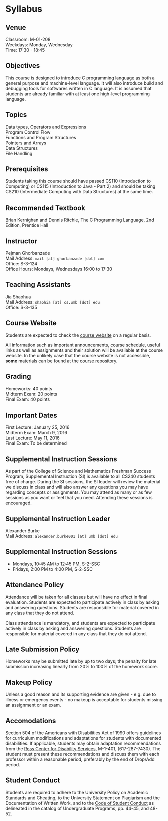 # Syllabus

## Venue
Classroom: M-01-208  
Weekdays: Monday, Wednesday  
Time: 17:30 - 18:45

## Objectives
This course is designed to introduce C programming language as both a general purpose and machine-level language.
It will also introduce build and debugging tools for softwares written in C language.
It is assumed that students are already familiar with at least one high-level programming language.

## Topics
Data types, Operators and Expressions  
Program Control Flow  
Functions and Program Structures  
Pointers and Arrays  
Data Structures  
File Handling

## Prerequisites
Students taking this course should have passed CS110 (Introduction to Computing) or CS115 (Introduction to Java - Part 2) and should be taking CS210 (Intermediate Computing with Data Structures) at the same time.

## Recommended Textbook
Brian Kernighan and Dennis Ritchie, The C Programming Language, 2nd Edition, Prentice Hall

## Instructor
Pejman Ghorbanzade  
Mail Address: ``mail [at] ghorbanzade [dot] com``  
Office: S-3-124  
Office Hours: Mondays, Wednesdays 16:00 to 17:30

## Teaching Assistants
Jia Shaohua  
Mail Address: ``shaohia [at] cs.umb [dot] edu``  
Office: S-3-135

## Course Website

Students are expected to check the [course website] on a regular basis.

All information such as important announcements, course schedule, useful links as well as assignments and their solution will be available at the course website.
In the unlikely case that the course website is not accessible, __some__ materials can be found at the [course repository].

## Grading
Homeworks: 40 points  
Midterm Exam: 20 points  
Final Exam: 40 points

## Important Dates
First Lecture: January 25, 2016  
Midterm Exam: March 9, 2016  
Last Lecture: May 11, 2016  
Final Exam: To be determined

## Supplemental Instruction Sessions
As part of the College of Science and Mathematics Freshman Success Program, Supplemental Instruction (SI) is available to all CS240 students free of charge.
During the SI sessions, the SI leader will review the material we discuss in class and will also answer any questions you may have regarding concepts or assignments.
You may attend as many or as few sessions as you want or feel that you need. Attending these sessions is encouraged.

## Supplemental Instruction Leader
Alexander Burke  
Mail Address: ``alexander.burke001 [at] umb [dot] edu``

## Supplemental Instruction Sessions
- Mondays, 10:45 AM to 12:45 PM, S-2-SSC
- Fridays, 2:00 PM to 4:00 PM, S-2-SSC

## Attendance Policy
Attendance will be taken for all classes but will have no effect in final evaluation.
Students are expected to participate actively in class by asking and answering questions.
Students are responsible for material covered in any class that they do not attend.

Class attendance is mandatory, and students are expected to participate actively in class by asking and answering questions.
Students are responsible for material covered in any class that they do not attend.

## Late Submission Policy
Homeworks may be submitted late by up to two days; the penalty for late submission increasing linearly from 20% to 100% of the homework score.

## Makeup Policy
Unless a good reason and its supporting evidence are given - e.g. due to illness or emergency events - no makeup is acceptable for students missing an assignment or an exam.

## Accomodations
Section 504 of the Americans with Disabilities Act of 1990 offers guidelines for curriculum modifications and adaptations for students with documented disabilities. If applicable, students may obtain adaptation recommendations from the [Ross Center for Disability Services], M-1-401, (617-287-7430). The student must present these recommendations and discuss them with each professor within a reasonable period, preferably by the end of Drop/Add period.

## Student Conduct
Students are required to adhere to the University Policy on Academic Standards and Cheating, to the University Statement on Plagiarism and the Documentation of Written Work, and to the [Code of Student Conduct] as delineated in the catalog of Undergraduate Programs, pp. 44-45, and 48-52.

[Ross Center for Disability Services]: http://www.umb.edu/academics/vpass/disability
[Code of Student Conduct]: http://www.umb.edu/life_on_campus/policies/community/code
[course website]: http://ghorbanzade.com/teaching/CS240-2016S
[course repository]: https://github.com/ghorbanzade/UMB-CS240-2016S
